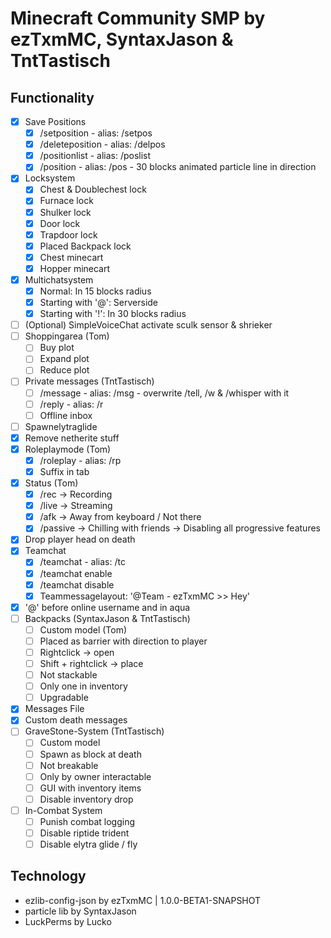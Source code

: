 # Minecraft Community SMP by ezTxmMC, SyntaxJason & TntTastisch

## Functionality

- [x] Save Positions
  - [x] /setposition <name> - alias: /setpos
  - [x] /deleteposition <name> - alias: /delpos
  - [x] /positionlist - alias: /poslist
  - [x] /position <name> - alias: /pos - 30 blocks animated particle line in direction
- [x] Locksystem
  - [x] Chest & Doublechest lock
  - [x] Furnace lock
  - [x] Shulker lock
  - [x] Door lock
  - [x] Trapdoor lock
  - [x] Placed Backpack lock
  - [x] Chest minecart
  - [x] Hopper minecart
- [x] Multichatsystem
  - [x] Normal: In 15 blocks radius
  - [x] Starting with '@': Serverside
  - [x] Starting with '!': In 30 blocks radius
- [ ] (Optional) SimpleVoiceChat activate sculk sensor & shrieker
- [ ] Shoppingarea (Tom)
  - [ ] Buy plot
  - [ ] Expand plot
  - [ ] Reduce plot
- [ ] Private messages (TntTastisch)
  - [ ] /message <player> <message> - alias: /msg - overwrite /tell, /w & /whisper with it
  - [ ] /reply <message> - alias: /r
  - [ ] Offline inbox
- [ ] Spawnelytraglide
- [x] Remove netherite stuff
- [x] Roleplaymode (Tom)
  - [x] /roleplay - alias: /rp
  - [x] Suffix in tab
- [x] Status (Tom)
  - [x] /rec -> Recording
  - [x] /live -> Streaming
  - [x] /afk -> Away from keyboard / Not there
  - [x] /passive -> Chilling with friends -> Disabling all progressive features
- [x] Drop player head on death
- [x] Teamchat
  - [x] /teamchat <message> - alias: /tc
  - [x] /teamchat enable
  - [x] /teamchat disable
  - [x] Teammessagelayout: '@Team - ezTxmMC >> Hey'
- [x] '@' before online username and in aqua
- [ ] Backpacks (SyntaxJason & TntTastisch)
  - [ ] Custom model (Tom)
  - [ ] Placed as barrier with direction to player
  - [ ] Rightclick -> open
  - [ ] Shift + rightclick -> place
  - [ ] Not stackable
  - [ ] Only one in inventory
  - [ ] Upgradable
- [x] Messages File
- [x] Custom death messages
- [ ] GraveStone-System (TntTastisch)
  - [ ] Custom model
  - [ ] Spawn as block at death
  - [ ] Not breakable
  - [ ] Only by owner interactable
  - [ ] GUI with inventory items
  - [ ] Disable inventory drop
- [ ] In-Combat System
  - [ ] Punish combat logging
  - [ ] Disable riptide trident
  - [ ] Disable elytra glide / fly

## Technology

- ezlib-config-json by ezTxmMC | 1.0.0-BETA1-SNAPSHOT
- particle lib by SyntaxJason
- LuckPerms by Lucko
